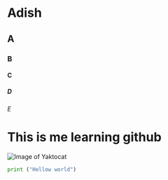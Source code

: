 # Adish
## A
### B
#### C
##### D
###### E

# This is me learning github

![Image of Yaktocat](https://octodex.github.com/images/yaktocat.png)

``` python
print ("Hellow world")

```
